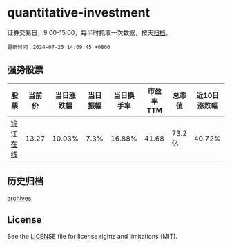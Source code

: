 # quantitative-investment

证券交易日，9:00-15:00，每半时抓取一次数据，按天[归档](archives)。

`更新时间：2024-07-25 14:09:45 +0800`

## 强势股票

|股票|当前价|当日涨跌幅|当日振幅|当日换手率|市盈率TTM|总市值|近10日涨跌幅|
|----|----|----|----|----|----|----|----|
|[锦江在线](https://xueqiu.com/S/SH600650)|13.27|10.03%|7.3%|16.88%|41.68|73.2亿|40.72%|

## 历史归档

[archives](archives)

## License

See the [LICENSE](LICENSE) file for license rights and limitations (MIT).